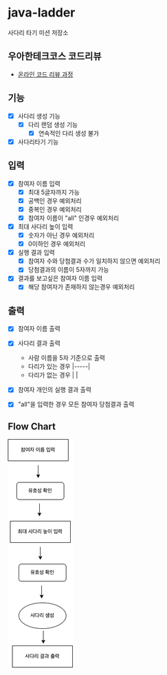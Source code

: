 # java-ladder

사다리 타기 미션 저장소

## 우아한테크코스 코드리뷰

- [온라인 코드 리뷰 과정](https://github.com/woowacourse/woowacourse-docs/blob/master/maincourse/README.md)

## 기능
- [x] 사다리 생성 기능
  - [x] 다리 랜덤 생성 기능
    - [x] 연속적인 다리 생성 불가
- [x] 사다리타기 기능

## 입력
- [x] 참여자 이름 입력
  - [x] 최대 5글자까지 가능
  - [x] 공백인 경우 예외처리
  - [x] 중복인 경우 예외처리
  - [x] 참여자 이름이 "all" 인경우 예외처리

- [x] 최대 사다리 높이 입력
  - [x] 숫자가 아닌 경우 예외처리 
  - [x] 0이하인 경우 예외처리

- [x] 실행 결과 입력
  - [x] 참여자 수와 당첨결과 수가 일치하지 않으면 예외처리
  - [x] 당첨결과의 이름이 5자까지 가능
- [x] 결과를 보고싶은 참여자 이름 입력
  - [x] 해당 참여자가 존재하지 않는경우 예외처리

## 출력
- [x] 참여자 이름 출력
- [x] 사다리 결과 출력
  - 사람 이름을 5자 기준으로 출력
  - 다리가 있는 경우 |-----|
  - 다리가 없는 경우 |     |

- [x] 참여자 개인의 실행 결과 출력
- [x] "all"을 입력한 경우 모든 참여자 당첨결과 출력


## Flow Chart
![](docs/Flow%20Chart.png)